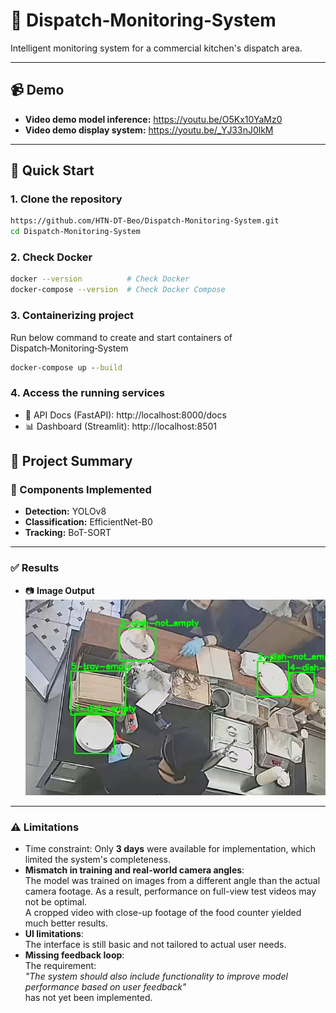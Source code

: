 # 🚚 Dispatch‑Monitoring‑System

Intelligent monitoring system for a commercial kitchen's dispatch area.

---

## 📹 Demo

- **Video demo model inference:**  https://youtu.be/O5Kx10YaMz0  
- **Video demo display system:** https://youtu.be/_YJ33nJ0lkM

---

## 🚀 Quick Start

### 1. Clone the repository

```bash
https://github.com/HTN-DT-Beo/Dispatch-Monitoring-System.git
cd Dispatch-Monitoring-System
```
### 2. Check Docker
```bash
docker --version          # Check Docker
docker-compose --version  # Check Docker Compose
```

### 3. Containerizing project

Run below command to create and start containers of Dispatch‑Monitoring‑System

```cmd
docker-compose up --build
```

### 4. Access the running services
- 📘 API Docs (FastAPI): http://localhost:8000/docs
- 📊 Dashboard (Streamlit): http://localhost:8501


## 📝 Project Summary

### 📌 Components Implemented

- **Detection:** YOLOv8  
- **Classification:** EfficientNet-B0  
- **Tracking:** BoT-SORT  

---

### ✅ Results

- 📷 **Image Output**  
![Demo Pic](https://github.com/HTN-DT-Beo/Dispatch-Monitoring-System/blob/main/demo.jpg)

---

### ⚠️ Limitations

- Time constraint: Only **3 days** were available for implementation, which limited the system's completeness.
- **Mismatch in training and real-world camera angles**:  
  The model was trained on images from a different angle than the actual camera footage. As a result, performance on full-view test videos may not be optimal.  
  A cropped video with close-up footage of the food counter yielded much better results.
- **UI limitations**:  
  The interface is still basic and not tailored to actual user needs.
- **Missing feedback loop**:  
  The requirement:  
  *"The system should also include functionality to improve model performance based on user feedback"*  
  has not yet been implemented.
